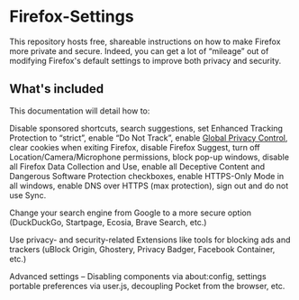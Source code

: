 # Firefox-Settings

This repository hosts free, shareable instructions on how to make Firefox more private and secure. Indeed, you can get a lot of “mileage” out of modifying Firefox's default settings to improve both privacy and security.

## What's included

This documentation will detail how to:

Disable sponsored shortcuts, search suggestions, set Enhanced Tracking Protection to “strict”, enable “Do Not Track”, enable [Global Privacy Control](https://globalprivacycontrol.org/), clear cookies when exiting Firefox, disable Firefox Suggest, turn off Location/Camera/Microphone permissions, block pop-up windows, disable all Firefox Data Collection and Use, enable all Deceptive Content and Dangerous Software Protection checkboxes, enable HTTPS-Only Mode in all windows, enable DNS over HTTPS (max protection), sign out and do not use Sync.

Change your search engine from Google to a more secure option (DuckDuckGo, Startpage, Ecosia, Brave Search, etc.)

Use privacy- and security-related Extensions like tools for blocking ads and trackers (uBlock Origin, Ghostery, Privacy Badger, Facebook Container, etc.) 

Advanced settings – Disabling components via about:config, settings portable preferences via user.js, decoupling Pocket from the browser, etc.

